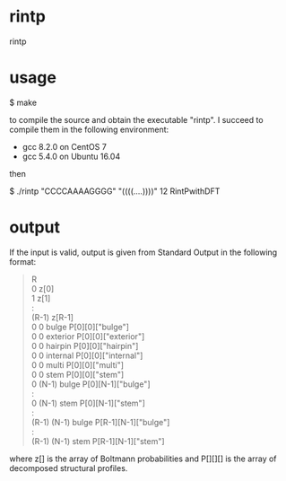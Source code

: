 # rintp
rintp

# usage

$ make

to compile the source and obtain the executable "rintp". I succeed to compile them in the following environment:

* gcc 8.2.0 on CentOS 7
* gcc 5.4.0 on Ubuntu 16.04

then

$ ./rintp "CCCCAAAAGGGG" "((((....))))" 12 RintPwithDFT

# output

If the input is valid, output is given from Standard Output in the following format:

> R  
> 0 z[0]  
> 1 z[1]  
> :  
> (R-1) z[R-1]  
> 0 0 bulge P[0][0]["bulge"]  
> 0 0 exterior P[0][0]["exterior"]  
> 0 0 hairpin P[0][0]["hairpin"]  
> 0 0 internal P[0][0]["internal"]  
> 0 0 multi P[0][0]["multi"]  
> 0 0 stem P[0][0]["stem"]  
> 0 (N-1) bulge P[0][N-1]["bulge"]  
> :  
> 0 (N-1) stem P[0][N-1]["stem"]  
> :  
> (R-1) (N-1) bulge P[R-1][N-1]["bulge"]  
> :  
> (R-1) (N-1) stem P[R-1][N-1]["stem"]  

where z[] is the array of Boltmann probabilities and P[][][] is the array of decomposed structural profiles.

